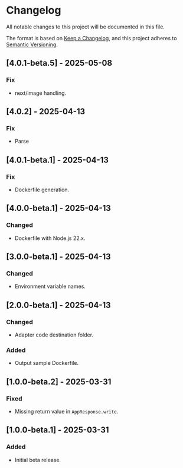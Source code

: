 <!-- markdownlint-disable MD001 MD024 -->
# Changelog

All notable changes to this project will be documented in this file.

The format is based on [Keep a Changelog](https://keepachangelog.com/en/1.1.0/),
and this project adheres to [Semantic Versioning](https://semver.org/spec/v2.0.0.html).

## [4.0.1-beta.5] - 2025-05-08

### Fix

- next/image handling.

## [4.0.2] - 2025-04-13

### Fix

- Parse

## [4.0.1-beta.1] - 2025-04-13

### Fix

- Dockerfile generation.

## [4.0.0-beta.1] - 2025-04-13

### Changed

- Dockerfile with Node.js 22.x.

## [3.0.0-beta.1] - 2025-04-13

### Changed

- Environment variable names.

## [2.0.0-beta.1] - 2025-04-13

### Changed

- Adapter code destination folder.

### Added

- Output sample Dockerfile.

## [1.0.0-beta.2] - 2025-03-31

### Fixed

- Missing return value in `AppResponse.write`.

## [1.0.0-beta.1] - 2025-03-31

### Added

- Initial beta release.
